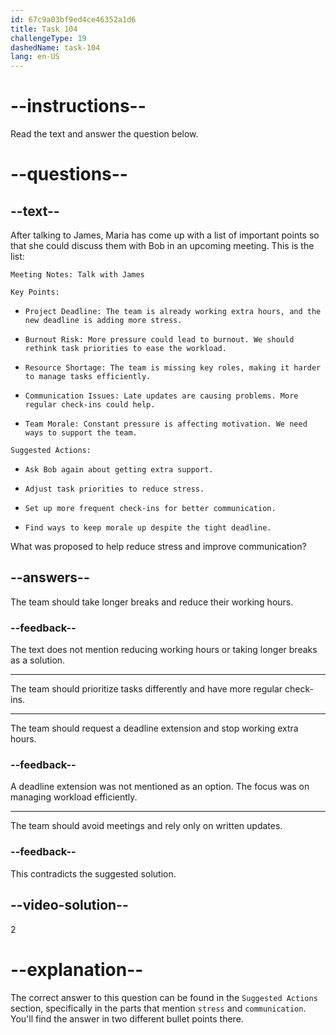 ```yaml
---
id: 67c9a03bf9ed4ce46352a1d6
title: Task 104
challengeType: 19
dashedName: task-104
lang: en-US
---
```


<!-- READING -->

# --instructions--

Read the text and answer the question below.

# --questions--

## --text--

After talking to James, Maria has come up with a list of important points so that she could discuss them with Bob in an upcoming meeting. This is the list:

`Meeting Notes: Talk with James`

`Key Points:`

- `Project Deadline: The team is already working extra hours, and the new deadline is adding more stress.`

- `Burnout Risk: More pressure could lead to burnout. We should rethink task priorities to ease the workload.`

- `Resource Shortage: The team is missing key roles, making it harder to manage tasks efficiently.`

- `Communication Issues: Late updates are causing problems. More regular check-ins could help.`

- `Team Morale: Constant pressure is affecting motivation. We need ways to support the team.`

`Suggested Actions:`

- `Ask Bob again about getting extra support.`

- `Adjust task priorities to reduce stress.`

- `Set up more frequent check-ins for better communication.`

- `Find ways to keep morale up despite the tight deadline.`

What was proposed to help reduce stress and improve communication?  

## --answers--  

The team should take longer breaks and reduce their working hours.

### --feedback--  

The text does not mention reducing working hours or taking longer breaks as a solution.

---  

The team should prioritize tasks differently and have more regular check-ins.

---  

The team should request a deadline extension and stop working extra hours.

### --feedback--  

A deadline extension was not mentioned as an option. The focus was on managing workload efficiently.

---  

The team should avoid meetings and rely only on written updates.

### --feedback--  

This contradicts the suggested solution.

## --video-solution--  

2

# --explanation--  

The correct answer to this question can be found in the `Suggested Actions` section, specifically in the parts that mention `stress` and `communication`. You'll find the answer in two different bullet points there.
